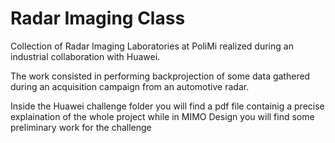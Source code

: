 # Radar Imaging Class

Collection of Radar Imaging Laboratories at PoliMi realized during an industrial collaboration with Huawei.

The work consisted in performing backprojection of some data gathered during an acquisition campaign from an automotive radar.

Inside the Huawei challenge folder you will find a pdf file containig a precise explaination of the whole project while in MIMO Design you will find some preliminary work for the challenge
